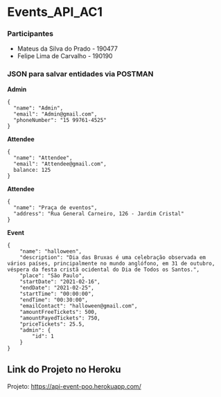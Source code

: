 # Events_API_AC1

### Participantes
- Mateus da Silva do Prado - 190477
- Felipe Lima de Carvalho - 190190


### JSON para salvar entidades via POSTMAN

**Admin**
       
    {
      "name": "Admin",
      "email": "Admin@gmail.com",
      "phoneNumber": "15 99761-4525"
    }

**Attendee**
       
    {
      "name": "Attendee",
      "email": "Attendee@gmail.com",
      balance: 125
    }

**Attendee**
       
    {
      "name": "Praça de eventos",
      "address": "Rua General Carneiro, 126 - Jardim Cristal"
    }

**Event**
       
    {
        "name": "halloween",
        "description": "Dia das Bruxas é uma celebração observada em vários países, principalmente no mundo anglófono, em 31 de outubro, véspera da festa cristã ocidental do Dia de Todos os Santos.",
        "place": "São Paulo",
        "startDate": "2021-02-16",
        "endDate": "2021-02-25",
        "startTime": "00:00:00",
        "endTime": "00:30:00",
        "emailContact": "halloween@gmail.com",
        "amountFreeTickets": 500,
        "amountPayedTickets": 750,
        "priceTickets": 25.5,
        "admin": {
            "id": 1
        }
    }


## Link do Projeto no Heroku

Projeto: https://api-event-poo.herokuapp.com/
